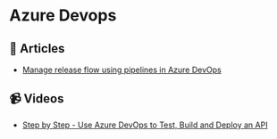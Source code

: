# Azure Devops

## 📝 Articles

- [Manage release flow using pipelines in Azure DevOps](https://daniel-krzyczkowski.github.io/Manage-Release-Flow-Using-Pipelines-In-Azure-DevOps/)


## 📹 Videos

- [Step by Step - Use Azure DevOps to Test, Build and Deploy an API](https://www.youtube.com/watch?v=SOtC1VLZKm4&t=532s&ab_channel=LesJackson)
